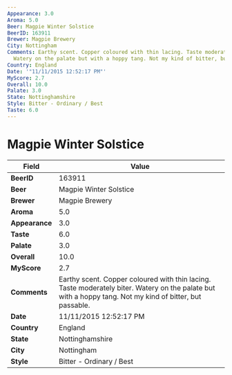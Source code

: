```yaml
---
Appearance: 3.0
Aroma: 5.0
Beer: Magpie Winter Solstice
BeerID: 163911
Brewer: Magpie Brewery
City: Nottingham
Comments: Earthy scent. Copper coloured with thin lacing. Taste moderately biter.
  Watery on the palate but with a hoppy tang. Not my kind of bitter, but passable.
Country: England
Date: '"11/11/2015 12:52:17 PM"'
MyScore: 2.7
Overall: 10.0
Palate: 3.0
State: Nottinghamshire
Style: Bitter - Ordinary / Best
Taste: 6.0
---
```


# Magpie Winter Solstice

| Field         | Value |
|---------------|-------|
| **BeerID** | 163911 |
| **Beer** | Magpie Winter Solstice |
| **Brewer** | Magpie Brewery |
| **Aroma** | 5.0 |
| **Appearance** | 3.0 |
| **Taste** | 6.0 |
| **Palate** | 3.0 |
| **Overall** | 10.0 |
| **MyScore** | 2.7 |
| **Comments** | Earthy scent. Copper coloured with thin lacing. Taste moderately biter. Watery on the palate but with a hoppy tang. Not my kind of bitter, but passable. |
| **Date** | 11/11/2015 12:52:17 PM |
| **Country** | England |
| **State** | Nottinghamshire |
| **City** | Nottingham |
| **Style** | Bitter - Ordinary / Best |

